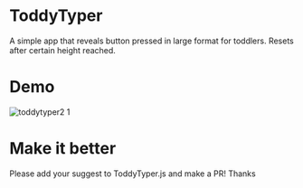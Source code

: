 # ToddyTyper
A simple app that reveals button pressed in large format for toddlers. Resets after certain height reached.
# Demo
![toddytyper2 1](https://cloud.githubusercontent.com/assets/26776748/26604045/a877b2ba-454e-11e7-8628-17d5163fadf8.gif)
# Make it better
Please add your suggest to ToddyTyper.js and make a PR! Thanks
